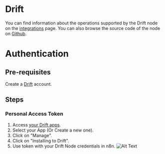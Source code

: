# Drift
You can find information about the operations supported by the Drift node on the [integrations](https://n8n.io/integrations/n8n-nodes-base.drift) page. You can also browse the source code of the node on [Github](https://github.com/n8n-io/n8n/tree/master/packages/nodes-base/nodes/Drift).

# Authentication

## Pre-requisites

Create a [Drift](https://www.drift.com/) account.

## Steps

<!-- ### OAuth2 NOT SUPPORTED YET

1. Access [your Drift apps](https://dev.drift.com/apps).
2. Select your App (Or Create a new one).
3. Click on "Manage".
4. Click on "App Credentials".
5. Use Client Secret and Client ID with your Drift Node credentials in n8n.
![Alt Text](https://i.imgur.com/TbhL3y2.gif)  -->

### Personal Access Token

1. Access [your Drift apps](https://dev.drift.com/apps).
2. Select your App (Or Create a new one).
3. Click on "Manage".
4. Click on "Installing to Drift".
5. Use token with your Drift Node credentials in n8n.
![Alt Text](https://i.imgur.com/6lrsBM5.gif) 
